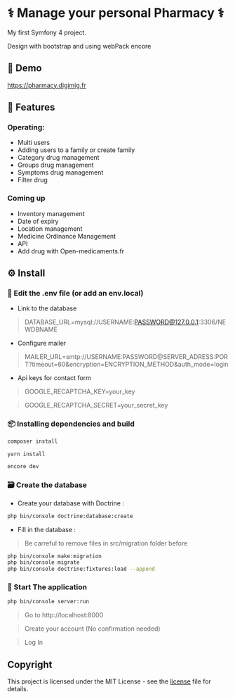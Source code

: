 # ⚕ Manage your personal Pharmacy ⚕
My first Symfony 4 project.

Design with bootstrap and using webPack encore


## 🎨 Demo

<https://pharmacy.digimig.fr>

## 💊 Features

### Operating:
* Multi users
* Adding users to a family or create family
* Category drug management
* Groups drug management
* Symptoms drug management
* Filter drug

### Coming up
* Inventory management
* Date of expiry
* Location management
* Medicine Ordinance Management
* API
* Add drug with Open-medicaments.fr


## ⚙ Install

### 📐 Edit the .env file (or add an env.local)

* Link to the database
>DATABASE_URL=mysql://USERNAME:PASSWORD@127.0.0.1:3306/NEWDBNAME
* Configure mailer
>MAILER_URL=smtp://USERNAME:PASSWORD@SERVER_ADRESS:PORT?timeout=60&encryption=ENCRYPTION_METHOD&auth_mode=login
* Api keys for contact form
>GOOGLE_RECAPTCHA_KEY=your_key

>GOOGLE_RECAPTCHA_SECRET=your_secret_key

###  📦 Installing dependencies and build

```bash
composer install
```

```bash
yarn install
```

```bash
encore dev
```



###  🗃 Create the database


* Create your database with Doctrine :

```bash
php bin/console doctrine:database:create
```

* Fill in the database :

> Be carreful to remove files in src/migration folder before 

````bash
php bin/console make:migration
php bin/console migrate
php bin/console doctrine:fixtures:load --append

````

### 🎉 Start The application

```bash
php bin/console server:run

```

> Go to http://localhost:8000

> Create your account (No confirmation needed)

> Log In

## Copyright

This project is licensed under the MIT License - see the [license](LICENSE) file for details.